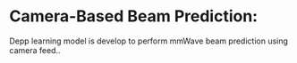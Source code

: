 # Camera-Based Beam Prediction:
Depp learning model is develop to perform mmWave beam prediction using camera feed..
